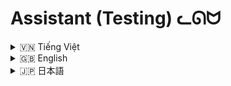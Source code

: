 # Assistant  (Testing) ᓚᘏᗢ


<!-- Vietnamese -->
<details>
  <summary>🇻🇳 Tiếng Việt</summary>

## Giới thiệu

**Assistant - Rin** là một trợ lý ảo mạnh mẽ được xây dựng bằng Python, tận dụng sức mạnh của mô hình ngôn ngữ lớn (LLM) Gemini từ Google AI.  Rin được thiết kế để thực hiện một loạt các tác vụ đa dạng, bao gồm thực thi mã Python, thực thi các lệnh hệ thống Windows (PowerShell), xử lý các loại tệp tin khác nhau, và tương tác tự nhiên với người dùng thông qua giao diện dòng lệnh.  Điểm nổi bật của Rin là khả năng **tự đánh giá và cải thiện** kết quả thực thi bằng cách sử dụng một mô hình Gemini thứ hai để kiểm tra chéo (cross-checking) và xác thực kết quả.

## Tính năng chính

*   **Thực thi mã Python linh hoạt:** Rin cho phép người dùng yêu cầu thực thi các đoạn mã Python một cách trực tiếp.  Trợ lý sẽ tự động tạo mã, thực thi mã, và trả về kết quả chi tiết, bao gồm đầu ra (stdout), lỗi (stderr), thời gian thực thi, và mã Python đã thực thi.
*   **Thực thi lệnh hệ thống Windows (PowerShell):** Rin có thể thực thi các lệnh PowerShell trên hệ điều hành Windows.  Trợ lý sử dụng Gemini để tạo lệnh PowerShell dựa trên yêu cầu của người dùng, thực thi lệnh, và trả về kết quả đầy đủ, bao gồm đầu ra, lỗi, mã trả về (return code), và quan trọng nhất là **đánh giá và xác thực từ mô hình Gemini thứ hai**.
*   **Xử lý tệp tin đa năng:** Rin cung cấp một loạt các chức năng xử lý tệp tin mạnh mẽ, bao gồm:
    *   Đọc nội dung từ nhiều định dạng tệp tin (text, JSON, CSV, DOCX, XLSX).
    *   Ghi nội dung vào tệp tin.
    *   Chỉnh sửa nội dung tệp tin: thay thế, xóa, và thêm văn bản.
    *   Tạo mã Python mới và lưu vào tệp tin.
    *   Sửa lỗi cú pháp và logic trong mã Python hiện có.
    *   Nâng cấp và cải tiến mã Python.
*   **Tương tác trực tiếp với Gemini:** Người dùng có thể đặt câu hỏi trực tiếp cho mô hình Gemini để nhận được câu trả lời cho các vấn đề chung, không liên quan đến các plugin cụ thể.
*   **Bộ nhớ (Memory):** Rin có khả năng lưu trữ lịch sử các tương tác, các lệnh đã thực thi, và kết quả vào các tệp tin "memory".  Điều này cho phép người dùng tải lại và sử dụng thông tin từ các phiên làm việc trước đó, giúp tiết kiệm thời gian và tăng tính liên tục.
*   **Giám sát tệp tin (File Monitoring - Tính năng thử nghiệm):**  Rin có khả năng giám sát sự thay đổi của các tệp tin được chỉ định và thông báo cho người dùng khi có thay đổi.
*   **Giao diện dòng lệnh thân thiện:**  Tương tác với Rin được thực hiện thông qua giao diện dòng lệnh (command-line interface - CLI) trực quan, với màu sắc và hiệu ứng động (animation) để nâng cao trải nghiệm người dùng.

## Cài đặt

1.  **Yêu cầu hệ thống:**
    *   Python 3.7 trở lên.
    *   Các thư viện Python (chi tiết trong file `requirements.txt`):
        *   `google-generativeai`
        *   `python-magic`
        *   `psutil`
        *   `watchdog`
        *   `pygments`
        *   `docx` (python-docx)
        *   `openpyxl`
        *   `wmi`
        *   `ctypes`
        *   `rich`
        * `Flask`

2.  **Các bước cài đặt:**

    Mở terminal (hoặc Command Prompt trên Windows) và thực hiện các lệnh sau:

    ```bash
    git clone https://github.comRin1809/System_Assistant_GUI.git 
    cd "Name folder"
    python -m venv moitruongao
    moitruongao\Scripts\activate  # Trên Windows.  Hoặc: source moitruongao/bin/activate (trên Linux/macOS)
    pip install -r requirements.txt
    ```


3.  **Chạy ứng dụng:**
    *  Cách 1: Chạy file `run.bat` (cách này đã bao gồm các bước tạo và kích hoạt môi trường ảo, cài thư viện)
    ```bash
    run.bat
    ```
    *  Cách 2: Chạy trực tiếp file `web_rin.py`:
    ```bash
    python web_rin.py
    ```
4.  **Cấu hình:**

    *   Mở file `utils/cau_hinh.py` và cấu hình các thông số sau:
        *   **`API_KEY`:** Thay thế bằng API key Gemini của bạn (bắt buộc).  Bạn có thể lấy API key từ Google AI Studio.
        *   **`MODEL_NAME`:** Tên mô hình Gemini bạn muốn sử dụng (mặc định: `gemini-2.0-flash-exp`).  Bạn có thể thay đổi nếu cần.
        *    Các tham số khác bạn có thể giữ nguyên hoặc điều chỉnh theo nhu cầu.

## Hướng dẫn sử dụng chi tiết

*   **Tương tác chung:**  Nhập trực tiếp câu hỏi hoặc yêu cầu vào giao diện dòng lệnh và nhấn Enter.  Rin sẽ cố gắng hiểu và trả lời.

*   **Thực thi mã Python (`$`):**  Để yêu cầu Rin thực thi mã Python, hãy bắt đầu câu hỏi bằng ký tự `$`, theo sau là mã Python hoặc yêu cầu viết mã Python.

    *   **Ví dụ:**
        *   `$ print("Xin chào, thế giới!")`  (Thực thi trực tiếp mã Python)
        *   `$ viết code python để tính tổng của hai số a và b` (Yêu cầu viết mã Python)

*   **Thực thi lệnh hệ thống Windows - PowerShell (`@`):** Để yêu cầu Rin thực thi lệnh PowerShell, hãy bắt đầu câu hỏi bằng ký tự `@`, theo sau là lệnh PowerShell hoặc yêu cầu viết lệnh PowerShell.

    *   **Ví dụ:**
        *   `@ Get-Process` (Thực thi trực tiếp lệnh PowerShell)
        *   `@ lệnh powershell để liệt kê các file trong thư mục hiện tại` (Yêu cầu viết lệnh PowerShell)

*   **Xử lý tệp tin (`#`):**  Để thao tác với tệp tin, hãy bắt đầu câu hỏi bằng ký tự `#`, theo sau là đường dẫn đầy đủ đến tệp tin (đặt trong dấu nháy kép nếu đường dẫn có khoảng trắng) và yêu cầu cụ thể.

    *   **Cú pháp:** `# "<đường_dẫn_tệp_tin>" <hành_động> [tham_số]`

    *   **Các hành động được hỗ trợ:**
        *   **`read file`:**  Đọc nội dung của tệp tin.
            *   **Ví dụ:** `# "C:\Users\MyUser\Documents\test.txt" read file`
        *   **`edit file`:** Chỉnh sửa nội dung tệp tin, hỗ trợ các thao tác:
            *   `thay thế "<chuỗi_cũ>" bằng "<chuỗi_mới>"`
            *   `xóa "<chuỗi_cần_xóa>"`
            *   `thêm "<chuỗi_cần_thêm>" vào cuối`
            *   **Ví dụ:** `# "C:\data.txt" edit file, thay thế "apple" bằng "orange", xóa "banana", thêm "grape" vào cuối`
        *   **`write file`:**  Ghi (hoặc ghi đè) nội dung vào tệp tin.
            *   **Ví dụ:** `# "C:\output.txt" write file với nội dung "This is the new content."`
        *   **`create code`:**  Tạo mã Python theo yêu cầu và lưu vào tệp tin.
             *    **Ví dụ:** `# "C:\my_script.py" create code: Viết hàm Python tính giai thừa của một số.`
        *   **`fix_code`:** Sửa lỗi trong mã Python (nếu có) của file.
             * **Ví dụ:** `# "C:\broken_code.py" fix_code`
        *  **`upgrade code`:** Nâng cấp code.
           *  **Ví dụ:** `# "C:\old_code.py" upgrade code`

*   **Tải bộ nhớ (`!`):** Để tải thông tin từ một tệp tin memory đã lưu trước đó, hãy bắt đầu câu hỏi bằng ký tự `!`, theo sau là tên tệp tin memory (không cần đường dẫn đầy đủ, chỉ cần tên tệp tin).

    *   **Ví dụ:** `! previous_session.json`

* **Thoát chương trình:** Gõ `0` và nhấn Enter.

* **Ngắt tiến trình đang chạy:** Gõ `2` và nhấn Enter.

## Cấu trúc thư mục

```
System_Assistant_GUI/
├── .git/               (Thư mục Git - Không liệt kê)
├── .gitignore          (File cấu hình Git)
├── bieutuong/          (Thư mục chứa các file biểu tượng - Không liệt kê)
├── cac_plugin/         (Thư mục chứa các plugin)
│   ├── thuc_thi_lenh_he_thong.py  (Plugin thực thi lệnh hệ thống)
│   ├── thuc_thi_python.py      (Plugin thực thi mã Python)
│   ├── xu_ly_file_plugin.py   (Plugin xử lý file)
│   ├── __init__.py
│   ├── __pycache__/    (Thư mục cache - Không liệt kê)
├── core/               (Thư mục chứa các module lõi)
│   ├── chat.py         (Module xử lý giao tiếp với Gemini)
│   ├── __init__.py
│   ├── __pycache__/    (Không liệt kê)
├── memory/             (Thư mục chứa các file memory - Không liệt kê)
├── rin.py              (File Python chính của chương trình)
├── run.bat             (File batch để chạy chương trình trên Windows)
├── static/             (Chứa file css cho web)
│   ├── style.css
├── templates/          (Chứa file html giao diện)
│   ├── index.html
├── utils/              (Thư mục chứa các module tiện ích)
│   ├── animation/      (Module tạo hiệu ứng animation)
│   │   ├── hieu_ung.py
│   │   ├── __init__.py
│   │   ├── __pycache__/ (Không liệt kê)
│   ├── cau_hinh.py     (Module cấu hình)
│   ├── nhat_ky.py      (Module ghi log)
│   ├── __init__.py
│   ├── __pycache__/    (Không liệt kê)
├── web_rin.py          (Chương trình chạy web)
├── __init__.py
├── __pycache__/        (Không liệt kê)
```

## Góp ý và Báo lỗi

Nếu bạn có bất kỳ góp ý, đề xuất tính năng mới, hoặc phát hiện lỗi, vui lòng tạo một "Issue" mới trên trang GitHub của dự án.



</details>

<!-- English -->
<details>
  <summary>🇬🇧 English</summary>

## Introduction

**Assistant - Rin** is a powerful, versatile virtual assistant built using Python and powered by Google AI's Gemini large language model (LLM).  Rin is designed to perform a wide array of tasks, including executing Python code, running Windows system commands (PowerShell), handling various file types, and interacting naturally with users through a command-line interface.  A key feature of Rin is its ability to **self-assess and improve** execution results by utilizing a second Gemini model for cross-checking and validation.

## Key Features

*   **Flexible Python Code Execution:** Rin allows users to request the execution of Python code snippets directly.  The assistant automatically generates code, executes it, and returns detailed results, including output (stdout), errors (stderr), execution time, and the executed Python code.
*   **Windows System Command Execution (PowerShell):** Rin can execute PowerShell commands on the Windows operating system.  The assistant uses Gemini to generate PowerShell commands based on user requests, execute the commands, and return comprehensive results, including output, errors, return code, and most importantly, **assessment and validation from a second Gemini model**.
*   **Versatile File Handling:** Rin offers a robust set of file handling capabilities, including:
    *   Reading content from various file formats (text, JSON, CSV, DOCX, XLSX).
    *   Writing content to files.
    *   Editing file content: replacing, deleting, and adding text.
    *   Creating new Python code and saving it to a file.
    *   Fixing syntax and logic errors in existing Python code.
    *   Upgrading and improving Python code.
*   **Direct Interaction with Gemini:** Users can ask questions directly to the Gemini model to receive answers to general inquiries, unrelated to specific plugins.
*   **Memory:** Rin can store the history of interactions, executed commands, and results in "memory" files. This allows users to reload and reuse information from previous sessions, saving time and increasing continuity.
*   **File Monitoring (Experimental Feature):**  Rin has the ability to monitor specified files for changes and notify the user when changes occur.
*   **User-Friendly Command-Line Interface:** Interaction with Rin is done through an intuitive command-line interface (CLI), with colors and dynamic animations to enhance the user experience.

## Installation

1.  **System Requirements:**
    *   Python 3.7 or higher.
    *   Python libraries (detailed in the `requirements.txt` file):
        *   `google-generativeai`
        *   `python-magic`
        *   `psutil`
        *   `watchdog`
        *   `pygments`
        *   `docx` (python-docx)
        *   `openpyxl`
        *   `wmi`
        *   `ctypes`
        *   `rich`
        *   `Flask`

2.  **Installation Steps:**

    Open a terminal (or Command Prompt on Windows) and execute the following commands:

    ```bash
    git clone https://github.comRin1809/System_Assistant_GUI.git 
    cd "Name folder"
    python -m venv virtual_environment_name
    virtual_environment_name\Scripts\activate  # On Windows.  Or: source virtual_environment_name/bin/activate (on Linux/macOS)
    pip install -r requirements.txt
    ```


3.  **Running the Application:**
    *   Method 1: Run the `run.bat` file (this includes the steps to create and activate the virtual environment, install libraries).
      ```bash
      run.bat
      ```
    *  Method 2: Run the `web_rin.py` file
    ```bash
    python web_rin.py
    ```

4.  **Configuration:**

    *   Open the `utils/cau_hinh.py` file and configure the following parameters:
        *   **`API_KEY`:** Replace with your Gemini API key (required). You can obtain an API key from Google AI Studio.
        *   **`MODEL_NAME`:** The name of the Gemini model you want to use (default: `gemini-2.0-flash-exp`).  You can change this if necessary.
        *   Other parameters can be left as they are or adjusted according to your needs.

## Detailed Usage Instructions

*   **General Interaction:** Type your question or request directly into the command-line interface and press Enter. Rin will attempt to understand and respond.

*   **Executing Python Code (`$`):** To request Rin to execute Python code, start your question with the `$` character, followed by the Python code or a request to write Python code.

    *   **Examples:**
        *   `$ print("Hello, world!")` (Execute Python code directly)
        *   `$ write python code to calculate the sum of two numbers a and b` (Request to write Python code)

*   **Executing Windows System Commands - PowerShell (`@`):** To request Rin to execute a PowerShell command, start your question with the `@` character, followed by the PowerShell command or a request to write a PowerShell command.

    *   **Examples:**
        *   `@ Get-Process` (Execute a PowerShell command directly)
        *   `@ powershell command to list files in the current directory` (Request to write a PowerShell command)

*   **File Handling (`#`):** To interact with files, start your question with the `#` character, followed by the full path to the file (enclose in double quotes if the path contains spaces) and the specific request.

    *   **Syntax:** `# "<file_path>" <action> [parameters]`

    *   **Supported Actions:**
        *   **`read file`:** Read the content of the file.
            *   **Example:** `# "C:\Users\MyUser\Documents\test.txt" read file`
        *   **`edit file`:** Edit the file content, supporting the following operations:
            *   `replace "<old_string>" with "<new_string>"`
            *   `delete "<string_to_delete>"`
            *   `add "<string_to_add>" to end`
            *   **Example:** `# "C:\data.txt" edit file, replace "apple" with "orange", delete "banana", add "grape" to end`
        *   **`write file`:** Write (or overwrite) content to the file.
            *   **Example:** `# "C:\output.txt" write file with content "This is the new content."`
        *   **`create code`:** Create Python code as requested and save it to the file.
            *    **Example:** `# "C:\my_script.py" create code: Write a Python function to calculate the factorial of a number.`
        *   **`fix_code`:** Fix errors in the Python code (if any) of the file.
             * **Example:** `# "C:\broken_code.py" fix_code`
        *   **`upgrade code`:** Upgrade the code.
           *   **Example:**  `# "C:\old_code.py" upgrade code`

*   **Loading Memory (`!`):** To load information from a previously saved memory file, start your question with the `!` character, followed by the memory file name (no need for the full path, just the file name).

    *   **Example:** `! previous_session.json`

*   **Exit the program:** Type `0` and press Enter.

*   **Interrupt a running process:** Type `2` and press Enter.

## Folder Structure

```
System_Assistant_GUI/
├── .git/               (Git directory - Not listed)
├── .gitignore          (Git configuration file)
├── bieutuong/          (Directory containing icon files - Not listed)
├── cac_plugin/         (Directory containing plugins)
│   ├── thuc_thi_lenh_he_thong.py  (Plugin for executing system commands)
│   ├── thuc_thi_python.py      (Plugin for executing Python code)
│   ├── xu_ly_file_plugin.py   (Plugin for file handling)
│   ├── __init__.py
│   ├── __pycache__/    (Cache directory - Not listed)
├── core/               (Directory containing core modules)
│   ├── chat.py         (Module for handling communication with Gemini)
│   ├── __init__.py
│   ├── __pycache__/    (Not listed)
├── memory/             (Directory containing memory files - Not listed)
├── rin.py              (Main Python file of the program)
├── run.bat             (Batch file to run the program on Windows)
├── static/             (Contains css file for the web)
│   ├── style.css
├── templates/          (Contains html interface file)
│   ├── index.html
├── utils/              (Directory containing utility modules)
│   ├── animation/      (Module for creating animation effects)
│   │   ├── hieu_ung.py
│   │   ├── __init__.py
│   │   ├── __pycache__/ (Not listed)
│   ├── cau_hinh.py     (Configuration module)
│   ├── nhat_ky.py      (Logging module)
│   ├── __init__.py
│   ├── __pycache__/    (Not listed)
├── web_rin.py          (Program to run the web)
├── __init__.py
├── __pycache__/        (Not listed)
```

## Feedback and Bug Reports

If you have any feedback, suggestions for new features, or find any bugs, please create a new "Issue" on the project's GitHub page.


</details>

<!-- Japanese -->
<details>
  <summary>🇯🇵 日本語</summary>

## 概要

**Assistant - Rin** は、Python で構築され、Google AI の Gemini 大規模言語モデル (LLM) を活用した、強力で多用途な仮想アシスタントです。Rin は、Python コードの実行、Windows システム コマンド (PowerShell) の実行、さまざまなファイル タイプの処理、コマンドライン インターフェイスを介したユーザーとの自然な対話など、幅広いタスクを実行できるように設計されています。Rin の主な特徴は、第 2 の Gemini モデルを利用してクロスチェックと検証を行うことで、実行結果を**自己評価および改善**できることです。

## 主要機能

*   **柔軟な Python コード実行:** Rin を使用すると、ユーザーは Python コード スニペットの実行を直接要求できます。アシスタントは自動的にコードを生成、実行し、出力 (stdout)、エラー (stderr)、実行時間、実行された Python コードなどの詳細な結果を返します。
*   **Windows システム コマンド実行 (PowerShell):** Rin は、Windows オペレーティング システムで PowerShell コマンドを実行できます。アシスタントは Gemini を使用して、ユーザーの要求に基づいて PowerShell コマンドを生成、実行し、出力、エラー、戻りコード、そして最も重要なことに、**第 2 の Gemini モデルからの評価と検証**を含む包括的な結果を返します。
*   **多用途なファイル処理:** Rin は、次のような堅牢なファイル処理機能を提供します。
    *   さまざまなファイル形式 (テキスト、JSON、CSV、DOCX、XLSX) からのコンテンツの読み取り。
    *   ファイルへのコンテンツの書き込み。
    *   ファイル コンテンツの編集: テキストの置換、削除、追加。
    *   新しい Python コードを作成し、ファイルに保存します。
    *   既存の Python コードの構文エラーとロジック エラーの修正。
    *   Python コードのアップグレードと改善。
*   **Gemini との直接対話:** ユーザーは Gemini モデルに直接質問して、特定のプラグインに関連しない一般的な問い合わせに対する回答を得ることができます。
*   **メモリ:** Rin は、対話、実行されたコマンド、および結果の履歴を「メモリ」ファイルに保存できます。これにより、ユーザーは以前のセッションから情報をリロードして再利用できるため、時間を節約し、継続性を高めることができます。
*   **ファイル監視 (実験的機能):** Rin は、指定されたファイルの変更を監視し、変更が発生したときにユーザーに通知する機能を備えています。
*   **ユーザーフレンドリーなコマンドライン インターフェイス:** Rin との対話は、直感的なコマンドライン インターフェイス (CLI) を介して行われ、色と動的なアニメーションによってユーザー エクスペリエンスが向上します。

## インストール

1.  **システム要件:**
    *   Python 3.7 以上。
    *   Python ライブラリ (詳細は `requirements.txt` ファイルを参照):
        *   `google-generativeai`
        *   `python-magic`
        *   `psutil`
        *   `watchdog`
        *   `pygments`
        *   `docx` (python-docx)
        *   `openpyxl`
        *   `wmi`
        *   `ctypes`
        *   `rich`
        *   `Flask`

2.  **インストール手順:**

    ターミナル (または Windows のコマンド プロンプト) を開き、次のコマンドを実行します。

    ```bash
    git clone https://github.comRin1809/System_Assistant_GUI.git 
    cd "Name folder"
    python -m venv virtual_environment_name
    virtual_environment_name\Scripts\activate  # Windows の場合。 または: source virtual_environment_name/bin/activate (Linux/macOS の場合)
    pip install -r requirements.txt
    ```


3.  **アプリケーションの実行:**
      * 方法1: `run.bat`ファイルを実行します（仮想環境の作成、アクティブ化、必要なライブラリのインストールを含みます）。
        ```
        run.bat
        ```
     * 方法2: `web_rin.py`ファイルを実行します。
    ```bash
    python web_rin.py
    ```

4.  **設定:**

    *   `utils/cau_hinh.py` ファイルを開き、次のパラメータを設定します。
        *   **`API_KEY`:** あなたの Gemini API キーに置き換えます (必須)。API キーは Google AI Studio から取得できます。
        *   **`MODEL_NAME`:** 使用する Gemini モデルの名前 (デフォルト: `gemini-2.0-flash-exp`)。必要に応じて変更できます。
        *   その他のパラメータは、そのままにしておくか、必要に応じて調整できます。

## 詳細な使用方法

*   **一般的な対話:** コマンドライン インターフェイスに質問またはリクエストを直接入力し、Enter キーを押します。Rin は理解して応答しようとします。

*   **Python コードの実行 (`$`):** Rin に Python コードの実行を要求するには、質問を `$` 文字で始め、その後に Python コードまたは Python コードの作成リクエストを続けます。

    *   **例:**
        *   `$ print("Hello, world!")` (Python コードを直接実行)
        *   `$ 2 つの数値 a と b の合計を計算する Python コードを作成する` (Python コードの作成をリクエスト)

*   **Windows システム コマンドの実行 - PowerShell (`@`):** Rin に PowerShell コマンドの実行を要求するには、質問を `@` 文字で始め、その後に PowerShell コマンドまたは PowerShell コマンドの作成リクエストを続けます。

    *   **例:**
        *   `@ Get-Process` (PowerShell コマンドを直接実行)
        *   `@ 現在のディレクトリ内のファイルを一覧表示する PowerShell コマンド` (PowerShell コマンドの作成をリクエスト)

*   **ファイル処理 (`#`):** ファイルを操作するには、質問を `#` 文字で始め、その後にファイルへのフルパス (パスにスペースが含まれる場合は二重引用符で囲む) と特定のリクエストを続けます。

    *   **構文:** `# "<ファイルパス>" <アクション> [パラメータ]`

    *   **サポートされているアクション:**
        *   **`read file`:** ファイルの内容を読み込みます。
            *   **例:** `# "C:\Users\MyUser\Documents\test.txt" read file`
        *   **`edit file`:** ファイルの内容を編集します。次の操作をサポートしています。
            *   `replace "<古い文字列>" with "<新しい文字列>"`
            *   `delete "<削除する文字列>"`
            *   `add "<追加する文字列>" to end`
            *   **例:** `# "C:\data.txt" edit file, replace "apple" with "orange", delete "banana", add "grape" to end`
        *   **`write file`:** ファイルにコンテンツを書き込みます (または上書きします)。
            *   **例:** `# "C:\output.txt" write file with content "This is the new content."`
        *   **`create code`:** 要求に応じて Python コードを作成し、ファイルに保存します。
            *   **例:** `# "C:\my_script.py" create code: 数値の階乗を計算する Python 関数を記述してください。`
        *   **`fix_code`:** ファイル内のPythonコードのエラーを修正します。
           *   **例:** `# "C:\broken_code.py" fix_code`
        *   **`upgrade code`:**  コードをアップグレードします。
           *   **例:** `# "C:\old_code.py" upgrade code`

*   **メモリのロード (`!`):** 以前に保存されたメモリ ファイルから情報をロードするには、質問を `!` 文字で始め、その後にメモリ ファイル名 (フルパスは不要、ファイル名のみ) を続けます。

    *   **例:** `! previous_session.json`

*   **プログラムを終了する:** `0` と入力して Enter キーを押します。

*   **実行中のプロセスを中断する:** `2` と入力して Enter キーを押します。

## フォルダ構造

```
System_Assistant_GUI/
├── .git/               (Git ディレクトリ - リストされていません)
├── .gitignore          (Git 構成ファイル)
├── bieutuong/          (アイコン ファイルを含むディレクトリ - リストされていません)
├── cac_plugin/         (プラグインを含むディレクトリ)
│   ├── thuc_thi_lenh_he_thong.py  (システム コマンドを実行するためのプラグイン)
│   ├── thuc_thi_python.py      (Python コードを実行するためのプラグイン)
│   ├── xu_ly_file_plugin.py   (ファイル処理用のプラグイン)
│   ├── __init__.py
│   ├── __pycache__/    (キャッシュ ディレクトリ - リストされていません)
├── core/               (コア モジュールを含むディレクトリ)
│   ├── chat.py         (Gemini との通信を処理するモジュール)
│   ├── __init__.py
│   ├── __pycache__/    (リストされていません)
├── memory/             (メモリ ファイルを含むディレクトリ - リストされていません)
├── rin.py              (プログラムのメイン Python ファイル)
├── run.bat             (Windows でプログラムを実行するためのバッチ ファイル)
├── static/             (Web 用の CSS ファイルが含まれています)
│   ├── style.css
├── templates/          (HTML インターフェイス ファイルが含まれています)
│   ├── index.html
├── utils/              (ユーティリティ モジュールを含むディレクトリ)
│   ├── animation/      (アニメーション効果を作成するためのモジュール)
│   │   ├── hieu_ung.py
│   │   ├── __init__.py
│   │   ├── __pycache__/ (リストされていません)
│   ├── cau_hinh.py     (構成モジュール)
│   ├── nhat_ky.py      (ロギング モジュール)
│   ├── __init__.py
│   ├── __pycache__/    (リストされていません)
├── web_rin.py          (Web を実行するプログラム)
├── __init__.py
├── __pycache__/        (リストされていません)
```

## フィードバックとバグレポート

フィードバック、新機能の提案、またはバグの発見がある場合は、プロジェクトの GitHub ページで新しい「Issue」を作成してください。



</details>
